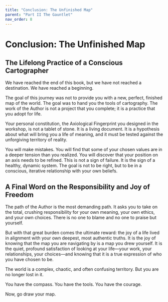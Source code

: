 ```yaml
---
title: "Conclusion: The Unfinished Map"
parent: "Part II The Gauntlet"
nav_order: 8
---
```

# Conclusion: The Unfinished Map

## The Lifelong Practice of a Conscious Cartographer

We have reached the end of this book, but we have not reached a destination. We have reached a beginning.

The goal of this journey was not to provide you with a new, perfect, finished map of the world. The goal was to hand you the tools of cartography. The work of the Author is not a project that you complete; it is a practice that you adopt for life.

Your personal constitution, the Axiological Fingerprint you designed in the workshop, is not a tablet of stone. It is a living document. It is a hypothesis about what will bring you a life of meaning, and it must be tested against the unforgiving territory of reality.

You will make mistakes. You will find that some of your chosen values are in a deeper tension than you realized. You will discover that your position on an axis needs to be refined. This is not a sign of failure. It is the sign of a healthy, dynamic system. The goal is not to be right, but to be in a conscious, iterative relationship with your own beliefs.

## A Final Word on the Responsibility and Joy of Freedom

The path of the Author is the most demanding path. It asks you to take on the total, crushing responsibility for your own meaning, your own ethics, and your own choices. There is no one to blame and no one to praise but yourself.

But with that great burden comes the ultimate reward: the joy of a life lived in alignment with your own deepest, most authentic truths. It is the joy of knowing that the map you are navigating by is a map you drew yourself. It is the quiet, profound satisfaction of looking at your life—your work, your relationships, your choices—and knowing that it is a true expression of who you have chosen to be.

The world is a complex, chaotic, and often confusing territory. But you are no longer lost in it.

You have the compass. You have the tools. You have the courage.

Now, go draw your map.
